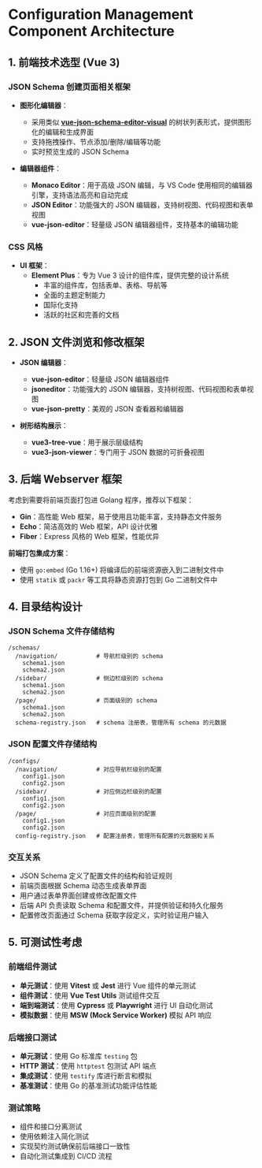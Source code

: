 # Configuration Management Component Architecture

## 1. 前端技术选型 (Vue 3)

### JSON Schema 创建页面相关框架
- **图形化编辑器**：
  - 采用类似 **[vue-json-schema-editor-visual](https://github.com/zyqwst/json-schema-editor-vue3)** 的树状列表形式，提供图形化的编辑和生成界面
  - 支持拖拽操作、节点添加/删除/编辑等功能
  - 实时预览生成的 JSON Schema

- **编辑器组件**：
  - **Monaco Editor**：用于高级 JSON 编辑，与 VS Code 使用相同的编辑器引擎，支持语法高亮和自动完成
  - **JSON Editor**：功能强大的 JSON 编辑器，支持树视图、代码视图和表单视图
  - **vue-json-editor**：轻量级 JSON 编辑器组件，支持基本的编辑功能

### CSS 风格
- **UI 框架**：
  - **Element Plus**：专为 Vue 3 设计的组件库，提供完整的设计系统
    - 丰富的组件库，包括表单、表格、导航等
    - 全面的主题定制能力
    - 国际化支持
    - 活跃的社区和完善的文档

## 2. JSON 文件浏览和修改框架

- **JSON 编辑器**：
  - **vue-json-editor**：轻量级 JSON 编辑器组件
  - **jsoneditor**：功能强大的 JSON 编辑器，支持树视图、代码视图和表单视图
  - **vue-json-pretty**：美观的 JSON 查看器和编辑器

- **树形结构展示**：
  - **vue3-tree-vue**：用于展示层级结构
  - **vue3-json-viewer**：专门用于 JSON 数据的可折叠视图

## 3. 后端 Webserver 框架

考虑到需要将前端页面打包进 Golang 程序，推荐以下框架：

- **Gin**：高性能 Web 框架，易于使用且功能丰富，支持静态文件服务
- **Echo**：简洁高效的 Web 框架，API 设计优雅
- **Fiber**：Express 风格的 Web 框架，性能优异

**前端打包集成方案**：
- 使用 `go:embed` (Go 1.16+) 将编译后的前端资源嵌入到二进制文件中
- 使用 `statik` 或 `packr` 等工具将静态资源打包到 Go 二进制文件中

## 4. 目录结构设计

### JSON Schema 文件存储结构
```
/schemas/
  /navigation/           # 导航栏级别的 schema
    schema1.json
    schema2.json
  /sidebar/              # 侧边栏级别的 schema
    schema1.json
    schema2.json
  /page/                 # 页面级别的 schema
    schema1.json
    schema2.json
  schema-registry.json   # schema 注册表，管理所有 schema 的元数据
```

### JSON 配置文件存储结构
```
/configs/
  /navigation/           # 对应导航栏级别的配置
    config1.json
    config2.json
  /sidebar/              # 对应侧边栏级别的配置
    config1.json
    config2.json
  /page/                 # 对应页面级别的配置
    config1.json
    config2.json
  config-registry.json   # 配置注册表，管理所有配置的元数据和关系
```

### 交互关系
- JSON Schema 定义了配置文件的结构和验证规则
- 前端页面根据 Schema 动态生成表单界面
- 用户通过表单界面创建或修改配置文件
- 后端 API 负责读取 Schema 和配置文件，并提供验证和持久化服务
- 配置修改页面通过 Schema 获取字段定义，实时验证用户输入

## 5. 可测试性考虑

### 前端组件测试
- **单元测试**：使用 **Vitest** 或 **Jest** 进行 Vue 组件的单元测试
- **组件测试**：使用 **Vue Test Utils** 测试组件交互
- **端到端测试**：使用 **Cypress** 或 **Playwright** 进行 UI 自动化测试
- **模拟数据**：使用 **MSW (Mock Service Worker)** 模拟 API 响应

### 后端接口测试
- **单元测试**：使用 Go 标准库 `testing` 包
- **HTTP 测试**：使用 `httptest` 包测试 API 端点
- **集成测试**：使用 `testify` 库进行断言和模拟
- **基准测试**：使用 Go 的基准测试功能评估性能

### 测试策略
- 组件和接口分离测试
- 使用依赖注入简化测试
- 实现契约测试确保前后端接口一致性
- 自动化测试集成到 CI/CD 流程
